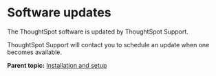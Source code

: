 # Software updates

The ThoughtSpot software is updated by ThoughtSpot Support.

ThoughtSpot Support will contact you to schedule an update when one becomes available.

**Parent topic:** [Installation and setup](../../admin/setup/intro.html)

